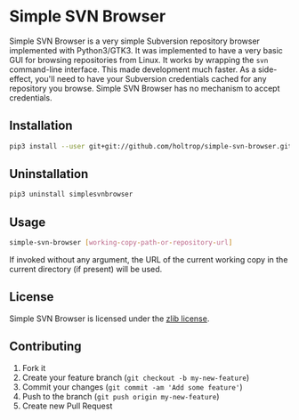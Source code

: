# Simple SVN Browser

Simple SVN Browser is a very simple Subversion repository browser implemented
with Python3/GTK3.
It was implemented to have a very basic GUI for browsing repositories from
Linux.
It works by wrapping the `svn` command-line interface.
This made development much faster.
As a side-effect, you'll need to have your Subversion credentials cached for
any repository you browse.
Simple SVN Browser has no mechanism to accept credentials.

## Installation

```bash
pip3 install --user git+git://github.com/holtrop/simple-svn-browser.git
```

## Uninstallation

```bash
pip3 uninstall simplesvnbrowser
```

## Usage

```bash
simple-svn-browser [working-copy-path-or-repository-url]
```

If invoked without any argument, the URL of the current working copy in the
current directory (if present) will be used.

## License

Simple SVN Browser is licensed under the [zlib license](LICENSE).

## Contributing

1. Fork it
2. Create your feature branch (`git checkout -b my-new-feature`)
3. Commit your changes (`git commit -am 'Add some feature'`)
4. Push to the branch (`git push origin my-new-feature`)
5. Create new Pull Request

